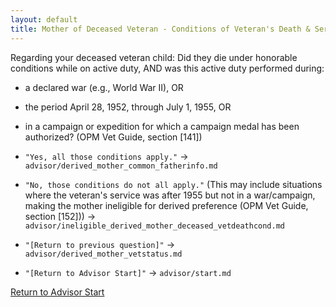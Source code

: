 ```yaml
---
layout: default
title: Mother of Deceased Veteran - Conditions of Veteran's Death & Service
---
```


Regarding your deceased veteran child: Did they die under honorable conditions while on active duty, AND was this active duty performed during:
* a declared war (e.g., World War II), OR
* the period April 28, 1952, through July 1, 1955, OR
* in a campaign or expedition for which a campaign medal has been authorized? (OPM Vet Guide, section [141])

* `"Yes, all those conditions apply."` -> `advisor/derived_mother_common_fatherinfo.md`
* `"No, those conditions do not all apply."` (This may include situations where the veteran's service was after 1955 but not in a war/campaign, making the mother ineligible for derived preference (OPM Vet Guide, section [152])) -> `advisor/ineligible_derived_mother_deceased_vetdeathcond.md`
* `"[Return to previous question]"` -> `advisor/derived_mother_vetstatus.md`
* `"[Return to Advisor Start]"` -> `advisor/start.md`

[Return to Advisor Start](./start.md)

